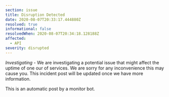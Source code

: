 ```yaml
---
section: issue
title: Disruption Detected
date: 2020-08-07T20:33:17.444880Z
resolved: true
informational: false
resolvedWhen: 2020-08-07T20:34:18.128188Z
affected:
  - API
severity: disrupted
---
```

*Investigating* - We are investigating a potential issue that might affect the uptime of one our of services. We are sorry for any inconvenience this may cause you. This incident post will be updated once we have more information.

This is an automatic post by a monitor bot.
        